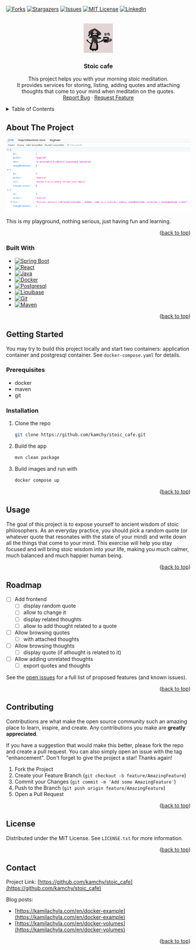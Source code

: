 <!-- Improved compatibility of back to top link: See: https://github.com/othneildrew/Best-README-Template/pull/73 -->
<a name="readme-top"></a>
[![Forks][forks-shield]][forks-url]
[![Stargazers][stars-shield]][stars-url]
[![Issues][issues-shield]][issues-url]
[![MIT License][license-shield]][license-url]
[![LinkedIn][linkedin-shield]][linkedin-url]



<!-- PROJECT LOGO -->
<br />
<div align="center">
  <a href="https://github.com/kamchy/stoic_cafe" >
    <img src="images/logo.png" alt="Logo" width="80" height="80">
  </a>

<h3 align="center">Stoic cafe</h3>

  <p align="center">
    This project helps you with your morning stoic meditation.
    <br />
    It provides services for storing, listing, adding quotes and attaching
    thoughts that come to your mind when meditatin on the quotes.
    <br />
    <a href="https://github.com/kamchy/stoic_cafe/issues">Report Bug</a>
    ·
    <a href="https://github.com/kamchy/stoic_cafe/features">Request Feature</a>
  </p>
</div>



<!-- TABLE OF CONTENTS -->
<details>
  <summary>Table of Contents</summary>
  <ol>
    <li>
      <a href="#about-the-project">About The Project</a>
      <ul>
        <li><a href="#built-with">Built With</a></li>
      </ul>
    </li>
    <li>
      <a href="#getting-started">Getting Started</a>
      <ul>
        <li><a href="#prerequisites">Prerequisites</a></li>
        <li><a href="#installation">Installation</a></li>
      </ul>
    </li>
    <li><a href="#usage">Usage</a></li>
    <li><a href="#roadmap">Roadmap</a></li>
    <li><a href="#contributing">Contributing</a></li>
    <li><a href="#license">License</a></li>
    <li><a href="#contact">Contact</a></li>
    <li><a href="#acknowledgments">Acknowledgments</a></li>
  </ol>
</details>



<!-- ABOUT THE PROJECT -->
## About The Project

![Stoic Cafe Screen Shot](images/screenshot.png)

This is my playground, nothing serious, just having fun and learning.
<p align="right">(<a href="#readme-top">back to top</a>)</p>



### Built With

* [![Spring Boot][boot.io]][Spring-boot]
* [![React][React.js]][React-url]
* [![Java][Java-badge]][Java-url]
* [![Docker][Docker-badge]][Docker-url]
* [![Postgresql][Postgres-badge]][postgres-url]
* [![Liquibase][Liquibase-badge]][Liquibase-url]
* [![Git][Git-badge]][Git-url]
* [![Maven][Maven-badge]][Maven-url]

<p align="right">(<a href="#readme-top">back to top</a>)</p>



<!-- GETTING STARTED -->
## Getting Started

You may try to build this project locally and start two containers: application container and postgresql container. See `docker-compose.yaml` for details.

### Prerequisites

* docker
* maven 
* git 

### Installation

1. Clone the repo
   ```sh
   git clone https://github.com/kamchy/stoic_cafe.git
   ```
2. Build the app
   ```sh
   mvn clean package
   ```
3. Build images and run with
   ```sh
   docker compose up
   ```

<p align="right">(<a href="#readme-top">back to top</a>)</p>



<!-- USAGE EXAMPLES -->
## Usage

The goal of this project is to expose yourself to ancient wisdom of stoic philosophers. As an everyday practice,
you should pick a random quote (or whatever quote that resonates with the state of your mind) and write down all 
the things that come to your mind. This exercise will help you stay focused and will
bring stoic wisdom into your life, making you much calmer, much balanced and much happier human being.


<p align="right">(<a href="#readme-top">back to top</a>)</p>



<!-- ROADMAP -->
## Roadmap

- [ ] Add frontend 
  - [ ] display random quote
  - [ ] allow to change it
  - [ ] display related thoughts
  - [ ] allow to add thought related to a quote
- [ ] Allow browsing quotes
  - [ ] with attached thoughts
- [ ] Allow browsing thoughts
   -  [ ]  display quote (if  athought is related to it)
- [ ] Allow adding unrelated thoughts
    - [ ] export quotes and thoughts

See the [open issues](https://github.com/kamchy/stoic_cafe/issues) for a full list of proposed features (and known issues).

<p align="right">(<a href="#readme-top">back to top</a>)</p>



<!-- CONTRIBUTING -->
## Contributing

Contributions are what make the open source community such an amazing place to learn, inspire, and create. Any contributions you make are **greatly appreciated**.

If you have a suggestion that would make this better, please fork the repo and create a pull request. You can also simply open an issue with the tag "enhancement".
Don't forget to give the project a star! Thanks again!

1. Fork the Project
2. Create your Feature Branch (`git checkout -b feature/AmazingFeature`)
3. Commit your Changes (`git commit -m 'Add some AmazingFeature'`)
4. Push to the Branch (`git push origin feature/AmazingFeature`)
5. Open a Pull Request

<p align="right">(<a href="#readme-top">back to top</a>)</p>



<!-- LICENSE -->
## License

Distributed under the MIT License. See `LICENSE.txt` for more information.
<p align="right">(<a href="#readme-top">back to top</a>)</p>



<!-- CONTACT -->
## Contact

Project Link: [https://github.com/kamchy/stoic_cafe](https://github.com/kamchy/stoic_cafe)

Blog posts: 

 * [https://kamilachyla.com/en/docker-example](https://kamilachyla.com/en/docker-example)
 * [https://kamilachyla.com/en/docker-volumes](https://kamilachyla.com/en/docker-volumes)

<p align="right">(<a href="#readme-top">back to top</a>)</p>

<!-- MARKDOWN LINKS & IMAGES -->
<!-- https://www.markdownguide.org/basic-syntax/#reference-style-links -->
[contributors-shield]: https://img.shields.io/github/contributors/kamchy/stoic_cafe.svg?style=for-the-badge
[contributors-url]: https://github.com/kamchy/stoic_cafe/graphs/contributors
[forks-shield]: https://img.shields.io/github/forks/kamchy/stoic_cafe.svg?style=for-the-badge
[forks-url]: https://github.com/kamchy/stoic_cafe/network/members
[stars-shield]: https://img.shields.io/github/stars/kamchy/stoic_cafe.svg?style=for-the-badge
[stars-url]: https://github.com/kamchy/stoic_cafe/stargazers
[issues-shield]: https://img.shields.io/github/issues/kamchy/stoic_cafe.svg?style=for-the-badge
[issues-url]: https://github.com/kamchy/stoic_cafe/issues
[license-shield]: https://img.shields.io/github/license/kamchy/stoic_cafe.svg?style=for-the-badge
[license-url]: https://github.com/kamchy/stoic_cafe/blob/master/LICENSE.txt
[linkedin-shield]: https://img.shields.io/badge/-LinkedIn-black.svg?style=for-the-badge&logo=linkedin&colorB=555
[linkedin-url]: https://linkedin.com/in/kamila_chyla
[boot.io]: https://img.shields.io/badge/boot.io-35495E?style=for-the-badge&logo=springboot
[Spring-boot]: https://boot.io
[React.js]: https://img.shields.io/badge/React-35495E?style=for-the-badge&logo=react
[React-url]: https://reactjs.org/
[Java-badge]: https://img.shields.io/badge/openjdk-35495E?style=for-the-badge&logo=openjdk&logoColor=0000
[Java-url]: https://docs.oracle.com/en/java/javase/17/docs/api/index.html
[Docker-badge]: https://img.shields.io/badge/docker-35495E?style=for-the-badge&logo=docker
[Docker-url]: https://docs.docker.com
[Postgres-badge]: https://img.shields.io/badge/postgresql-35495E?style=for-the-badge&logo=postgresql&logoColor=0000
[Postgres-url]: https://postgresql.org
[Git-badge]: https://img.shields.io/badge/git-35495E?style=for-the-badge&logo=git&logoColor=0000
[Git-url]: https://git-scm.org
[Maven-badge]: https://img.shields.io/badge/maven-35495E?style=for-the-badge&logo=maven&logoColor=0000
[Maven-url]: https://maven.org
[Liquibase-badge]: https://img.shields.io/badge/liquibase-35495E?style=for-the-badge&logo=liquibase&logoColor=0000
[Liquibase-url]: https://liquibase.org
